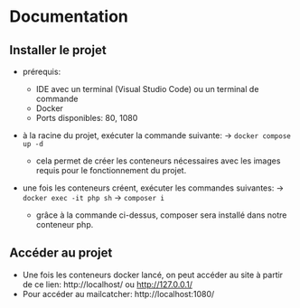 # Documentation

## Installer le projet
- prérequis:
    - IDE avec un terminal (Visual Studio Code) ou un terminal de commande
    - Docker
    - Ports disponibles: 80, 1080

- à la racine du projet, exécuter la commande suivante: -> `docker compose up -d`
    - cela permet de créer les conteneurs nécessaires avec les images requis pour le fonctionnement du projet.

- une fois les conteneurs créent, exécuter les commandes suivantes: -> `docker exec -it php sh` -> `composer i`
    - grâce à la commande ci-dessus, composer sera installé dans notre conteneur php.

## Accéder au projet
- Une fois les conteneurs docker lancé, on peut accéder au site à partir de ce lien: http://localhost/ ou http://127.0.0.1/
- Pour accéder au mailcatcher: http://localhost:1080/
